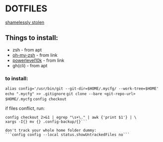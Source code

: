 
# DOTFILES


[shamelessly stolen](https://www.atlassian.com/git/tutorials/dotfiles)


## Things to install:

- zsh - from apt
- [oh-my-zsh](https://ohmyz.sh/) - from link
- [powerlevel10k](https://github.com/romkatv/powerlevel10k) - from link
- gh(cli) - from apt

### to install:
```alias config='/usr/bin/git --git-dir=$HOME/.mycfg/ --work-tree=$HOME'```
```echo ".mycfg" >> .gitignore```
```git clone --bare <git-repo-url> $HOME/.mycfg```
```config checkout```

if files conflict, run:
```mkdir -p .config-backup && \
config checkout 2>&1 | egrep "\s+\." | awk {'print $1'} | \
xargs -I{} mv {} .config-backup/{}```

don't track your whole home folder dummy:
```config config --local status.showUntrackedFiles no```
